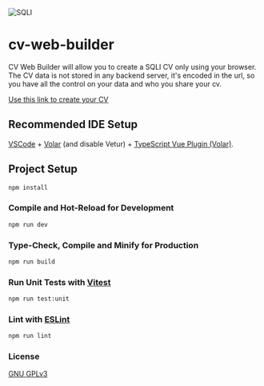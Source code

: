 ![SQLI](logo-text-animated.svg)

# cv-web-builder

CV Web Builder will allow you to create a SQLI CV only using your browser. The CV data is not stored in any backend server, it's encoded in the url, so you have all the control on your data and who you share your cv.

[Use this link to create your CV](https://sqli.github.io/cv-web-builder/default)

## Recommended IDE Setup

[VSCode](https://code.visualstudio.com/) + [Volar](https://marketplace.visualstudio.com/items?itemName=Vue.volar) (and disable Vetur) + [TypeScript Vue Plugin (Volar)](https://marketplace.visualstudio.com/items?itemName=Vue.vscode-typescript-vue-plugin).

## Project Setup

```sh
npm install
```

### Compile and Hot-Reload for Development

```sh
npm run dev
```

### Type-Check, Compile and Minify for Production

```sh
npm run build
```

### Run Unit Tests with [Vitest](https://vitest.dev/)

```sh
npm run test:unit
```

### Lint with [ESLint](https://eslint.org/)

```sh
npm run lint
```

### License

[GNU GPLv3](https://choosealicense.com/licenses/gpl-3.0/)
